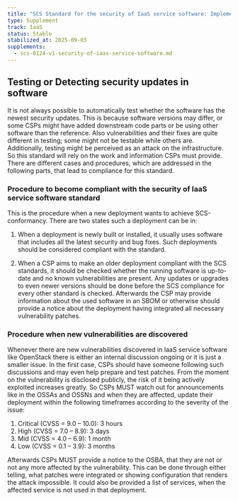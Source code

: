 ```yaml
---
title: "SCS Standard for the security of IaaS service software: Implementation and Testing Notes"
type: Supplement
track: IaaS
status: Stable
stabilized_at: 2025-09-03
supplements:
  - scs-0124-v1-security-of-iaas-service-software.md
---
```


## Testing or Detecting security updates in software

It is not always possible to automatically test whether the software has the newest security updates.
This is because software versions may differ, or some CSPs might have added downstream code parts or be using other software than the reference.
Also vulnerabilities and their fixes are quite different in testing; some might not be testable while others are.
Additionally, testing might be perceived as an attack on the infrastructure.
So this standard will rely on the work and information CSPs must provide.
There are different cases and procedures, which are addressed in the following parts, that lead to compliance for this standard.

### Procedure to become compliant with the security of IaaS service software standard

This is the procedure when a new deployment wants to achieve SCS-conformancy.
There are two states such a deployment can be in:

1. When a deployment is newly built or installed, it usually uses software that includes all the latest security and bug fixes.
Such deployments should be considered compliant with the standard.

2. When a CSP aims to make an older deployment compliant with the SCS standards, it should be checked whether the running software is up-to-date and no known vulnerabilities are present.
Any updates or upgrades to even newer versions should be done before the SCS compliance for every other standard is checked.
Afterwards the CSP may provide information about the used software in an SBOM or otherwise should provide a notice about the deployment having integrated all necessary vulnerability patches.

### Procedure when new vulnerabilities are discovered

Whenever there are new vulnerabilities discovered in IaaS service software like OpenStack there is either an internal discussion ongoing or it is just a smaller issue.
In the first case, CSPs should have someone following such discussions and may even help prepare and test patches.
From the moment on the vulnerability is disclosed publicly, the risk of it being actively exploited increases greatly.
So CSPs MUST watch out for announcements like in the OSSAs and OSSNs and when they are affected, update their deployment within the following timeframes according to the severity of the issue:

1. Critical (CVSS = 9.0 – 10.0): 3 hours
2. High (CVSS = 7.0 – 8.9): 3 days
3. Mid (CVSS = 4.0 – 6.9): 1 month
4. Low (CVSS = 0.1 – 3.9): 3 months

Afterwards CSPs MUST provide a notice to the OSBA, that they are not or not any more affected by the vulnerability.
This can be done through either telling, what patches were integrated or showing configuration that renders the attack impossible.
It could also be provided a list of services, when the affected service is not used in that deployment.
